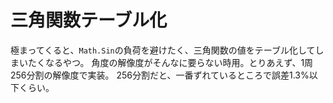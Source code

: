 # 三角関数テーブル化

極まってくると、`Math.Sin`の負荷を避けたく、三角関数の値をテーブル化してしまいたくなるやつ。
角度の解像度がそんなに要らない時用。とりあえず、1周256分割の解像度で実装。
256分割だと、一番ずれているところで誤差1.3%以下くらい。
